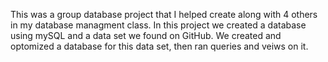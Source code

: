This was a group database project that I helped create along with 4 others in my database managment class.
In this project we created a database using mySQL and a data set we found on GitHub.
We created and optomized a database for this data set, then ran queries and veiws on it. 

